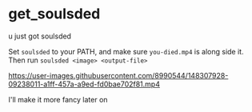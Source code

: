 # get_soulsded
u just got soulsded

Set `soulsded` to your PATH, and make sure `you-died.mp4` is along side it.
Then run `soulsded <image> <output-file>`

https://user-images.githubusercontent.com/8990544/148307928-09238011-a1ff-457a-a9ed-fd0bae702f81.mp4

I'll make it more fancy later on



